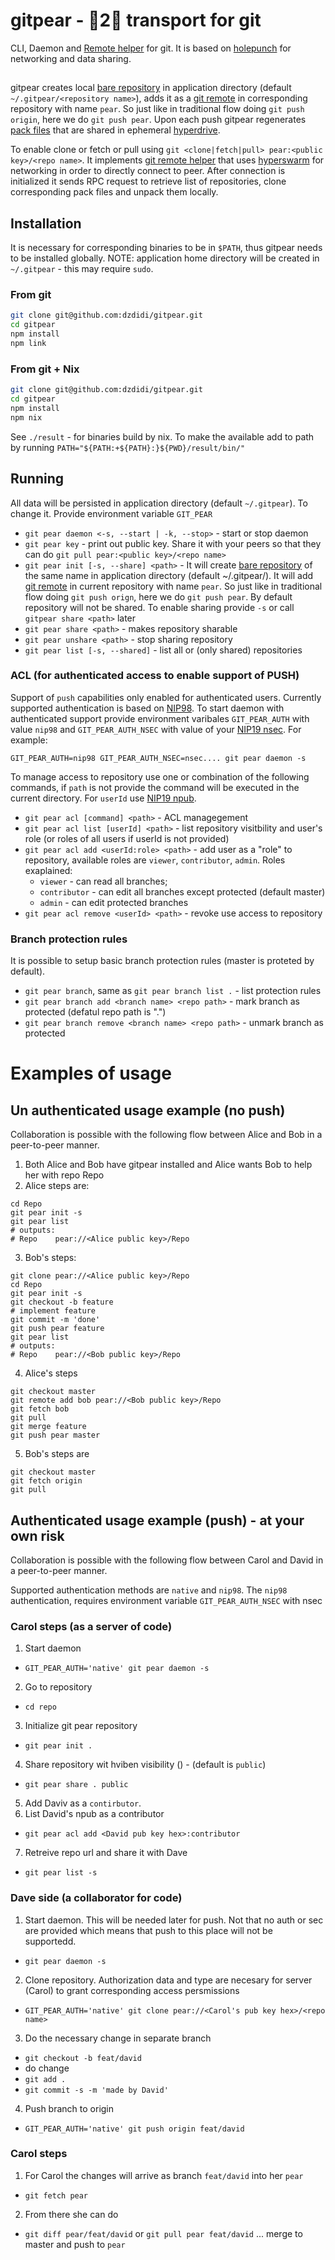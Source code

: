 # gitpear - 🍐2🍐 transport for git

CLI, Daemon and [Remote helper](https://www.git-scm.com/docs/gitremote-helpers) for git. It is based on [holepunch](https://docs.holepunch.to/) for networking and data sharing.

##

gitpear creates local [bare repository](https://git-scm.com/docs/git-init#Documentation/git-init.txt---bare) in application directory (default `~/.gitpear/<repository name>`), adds it as a [git remote](https://git-scm.com/docs/git-remote) in corresponding repository with name `pear`. So just like in traditional flow doing `git push origin`, here we do `git push pear`. Upon each push gitpear regenerates [pack files](https://git-scm.com/book/en/v2/Git-Internals-Packfiles) that are shared in ephemeral [hyperdrive](https://docs.holepunch.to/building-blocks/hyperdrive).

To enable clone or fetch or pull using `git <clone|fetch|pull> pear:<public key>/<repo name>`. It implements [git remote helper](https://www.git-scm.com/docs/gitremote-helpers) that uses [hyperswarm](https://docs.holepunch.to/building-blocks/hyperswarm) for networking in order to directly connect to peer. After connection is initialized it sends RPC request to retrieve list of repositories, clone corresponding pack files and unpack them locally.


## Installation

It is necessary for corresponding binaries to be in `$PATH`, thus gitpear needs to be installed globally.
NOTE: application home directory will be created in `~/.gitpear` - this may require `sudo`.

### From git
```sh
git clone git@github.com:dzdidi/gitpear.git
cd gitpear
npm install
npm link
```

### From git + Nix
```sh
git clone git@github.com:dzdidi/gitpear.git
cd gitpear
npm install
npm nix
```

See `./result` - for binaries build by nix. To make the available add to path by running `PATH="${PATH:+${PATH}:}${PWD}/result/bin/"`

## Running

All data will be persisted in application directory (default `~/.gitpear`). To change it. Provide environment variable `GIT_PEAR`

* `git pear daemon <-s, --start | -k, --stop>` - start or stop daemon
* `git pear key` - print out public key. Share it with your peers so that they can do `git pull pear:<public key>/<repo name>`
* `git pear init [-s, --share] <path>` - It will create [bare repository](https://git-scm.com/docs/git-init#Documentation/git-init.txt---bare) of the same name in application directory (default ~/.gitpear/<repository name>). It will add [git remote](https://git-scm.com/docs/git-remote) in current repository with name `pear`. So just like in traditional flow doing `git push orign`, here we do `git push pear`. By default repository will not be shared. To enable sharing provide `-s` or call `gitpear share <path>` later
* `git pear share <path>` - makes repository sharable
* `git pear unshare <path>` -  stop sharing repository
* `git pear list [-s, --shared]` - list all or (only shared) repositories

### ACL (for authenticated access to enable support of PUSH)

Support of `push` capabilities only enabled for authenticated users. Currently supported authentication is based on [NIP98](https://github.com/nostr-protocol/nips/blob/master/98.md).
To start daemon with authenticated support provide environment varibales `GIT_PEAR_AUTH` with value `nip98` and `GIT_PEAR_AUTH_NSEC` with value of your [NIP19 nsec](https://github.com/nostr-protocol/nips/blob/master/19.md).
For example:
```
GIT_PEAR_AUTH=nip98 GIT_PEAR_AUTH_NSEC=nsec.... git pear daemon -s 
```

To manage access to repository use one or combination of the following commands, if `path` is not provide the command will be executed in the current directory. For `userId` use [NIP19 npub](https://github.com/nostr-protocol/nips/blob/master/19.md).

* `git pear acl [command] <path>` - ACL managegement
* `git pear acl list [userId] <path>` - list repository visitbility and user's role (or roles of all users if userId is not provided)
* `git pear acl add <userId:role> <path>` - add user as a "role" to repository, available roles are `viewer`, `contributor`, `admin`. Roles exaplained:
  * `viewer` - can read all branches;
  * `contributor` - can edit all branches except protected (default master) 
  * `admin` - can edit protected branches
* `git pear acl remove <userId> <path>` - revoke use access to repository


### Branch protection rules
It is possible to setup basic branch protection rules (master is proteted by default).
* `git pear branch`, same as `git pear branch list .` - list protection rules
* `git pear branch add <branch name> <repo path>` - mark branch as protected (defatul repo path is ".")
* `git pear branch remove <branch name> <repo path>` - unmark branch as protected

# Examples of usage

## Un authenticated usage example (no push)

Collaboration is possible with the following flow between Alice and Bob in a peer-to-peer manner.

1. Both Alice and Bob have gitpear installed and Alice wants Bob to help her with repo Repo
2. Alice steps are:
```
cd Repo
git pear init -s
git pear list
# outputs:
# Repo    pear://<Alice public key>/Repo
```

3. Bob's steps:
```
git clone pear://<Alice public key>/Repo
cd Repo
git pear init -s
git checkout -b feature
# implement feature
git commit -m 'done'
git push pear feature
git pear list 
# outputs:
# Repo    pear://<Bob public key>/Repo
```

4. Alice's steps
```
git checkout master
git remote add bob pear://<Bob public key>/Repo
git fetch bob
git pull
git merge feature
git push pear master
```

5. Bob's steps are
```
git checkout master
git fetch origin
git pull
```

## Authenticated usage example (push) - at your own risk

Collaboration is possible with the following flow between Carol and David in a peer-to-peer manner.

Supported authentication methods are `native` and `nip98`. The `nip98` authentication, requires environment variable `GIT_PEAR_AUTH_NSEC` with nsec

### Carol steps (as a server of code)
1. Start daemon
* `GIT_PEAR_AUTH='native' git pear daemon -s`
2. Go to repository
* `cd repo`
3. Initialize git pear repository
* `git pear init .`
4. Share repository wit hviben visibility () - (default is `public`)
* `git pear share . public`
5. Add Daviv as a `contirbutor`.
6. List David's npub as a contributor
* `git pear acl add <David pub key hex>:contributor`
7. Retreive repo url and share it with Dave
* `git pear list -s`

### Dave side (a collaborator for code)
1. Start daemon. This will be needed later for push. Not that no auth or sec are provided which means that push to this place will not be supportedd.
* `git pear daemon -s`
2. Clone repository. Authorization data and type are necesary for server (Carol) to grant corresponding access persmissions
* `GIT_PEAR_AUTH='native' git clone pear://<Carol's pub key hex>/<repo name>`
3. Do the necessary change in separate branch 
* `git checkout -b feat/david`
* do change
* `git add .`
* `git commit -s -m 'made by David'`
4. Push branch to origin
* `GIT_PEAR_AUTH='native' git push origin feat/david`

### Carol steps
1. For Carol the changes will arrive as branch `feat/david` into her `pear`
* `git fetch pear`
2. From there she can do
* `git diff pear/feat/david` or `git pull pear feat/david` ... merge to master and push to `pear`
